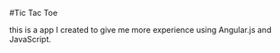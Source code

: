 #Tic Tac Toe

this is a app I created to give me more experience using Angular.js and JavaScript.  
